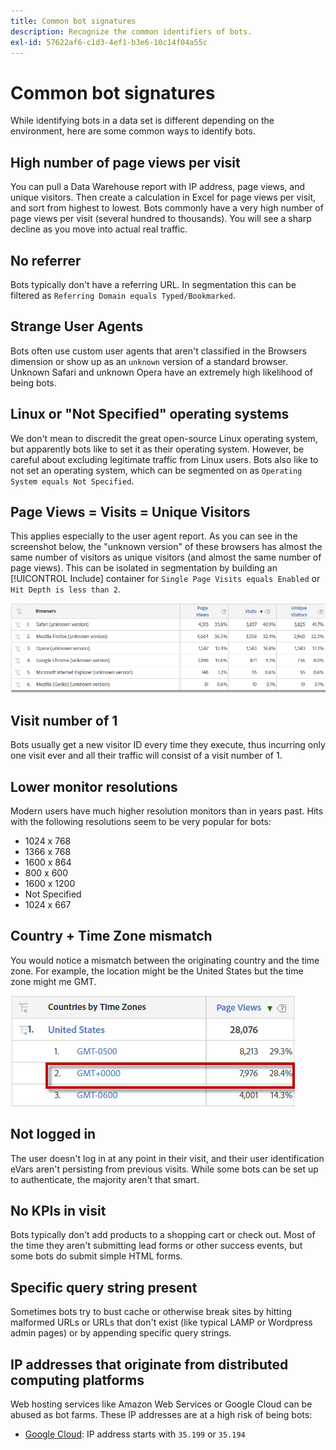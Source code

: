 ```yaml
---
title: Common bot signatures
description: Recognize the common identifiers of bots.
exl-id: 57622af6-c1d3-4ef1-b3e6-10c14f04a55c
---
```

# Common bot signatures

While identifying bots in a data set is different depending on the environment, here are some common ways to identify bots. 

## High number of page views per visit

You can pull a Data Warehouse report with IP address, page views, and unique visitors. Then create a calculation ​​in Excel for page views per visit, and sort from highest to lowest. Bots commonly have a very high number of page views per visit (several hundred to thousands). You will see a sharp decline as you move into actual real traffic. 

## No referrer

Bots typically don't have a referring URL. In segmentation this can be filtered as `Referring Domain equals Typed/Bookmarked`.

## Strange User Agents

Bots often use custom user agents that aren't classified in the Browsers dimension or show up as an `unknown` version of a standard browser. Unknown Safari and unknown Opera have an extremely high likelihood of being bots.

## Linux or "Not Specified" operating systems

We don't mean to discredit the great open-source Linux operating system, but apparently bots like to set it as their operating system. However, be careful about excluding legitimate traffic from Linux users. Bots also like to not set an operating system, which can be segmented on as `Operating System ​equals Not Specified`. 

## Page Views = Visits = Unique Visitors

This applies especially to the user agent report. As you can see in the screenshot below, the "unknown version" of these browsers has almost the same number of visitors as unique visitors (and almost the same number of page views). This can be isolated in segmentation by building an [!UICONTROL Include] container for `Single Page Visits equals Enabled` or `Hit Depth is less than 2`. 

![](assets/bots-browsers-unknown.png)

## Visit number of 1

Bots usually get a new visitor ID every time they execute, thus incurring only one visit ever and all their traffic will consist of a visit number of 1. 

## Lower monitor resolutions

Modern users have much higher resolution monitors than in years past. Hits with the following resolutions seem to be very popular for bots:

* 1024 x 768​​
* 1366 x 768
* 1600 x 864
* 800 x 600
* 1600 x 1200
* Not Specified
* 1024 x 667

## Country + Time Zone mismatch

You would notice a mismatch between the originating country and the time zone. For example, the location might be the United States but the time zone might me GMT.

![](assets/bots-country-time-zone.png)

## Not logged in

The user doesn't log in at any point in their visit, and their user identification eVars aren't persisting from previous visits. While some bots can be set up to authenticate, the majority aren't that smart. 

## No KPIs in visit

Bots typically don't add products to a shopping cart or check out. Most of the time they aren't submitting lead forms or other success events, but some bots do submit simple HTML forms. ​

## Specific query string present

Sometimes bots try to bust cache or otherwise break sites by hitting malformed URLs or URLs that don't exist (like typical LAMP or Wordpress admin pages) or by appending specific query strings. 

## IP addresses that originate from distributed computing platforms

Web hosting services like Amazon Web Services or Google Cloud can be abused as bot farms. These IP addresses are at a high risk of being bots:
​
* [Google Cloud](https://cloud.google.com/compute/): IP address starts with `​35.199` or `35.194​`
